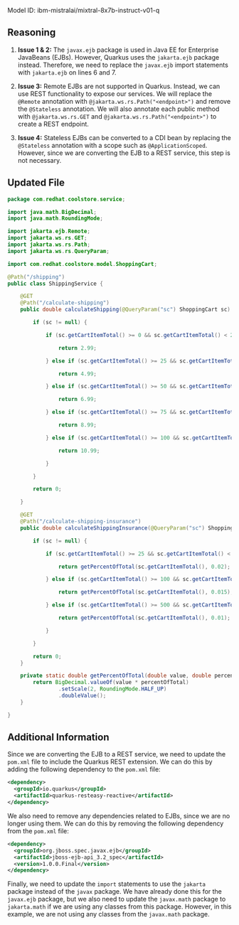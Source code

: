 Model ID: ibm-mistralai/mixtral-8x7b-instruct-v01-q

## Reasoning

1. **Issue 1 & 2:** The `javax.ejb` package is used in Java EE for Enterprise JavaBeans (EJBs). However, Quarkus uses the `jakarta.ejb` package instead. Therefore, we need to replace the `javax.ejb` import statements with `jakarta.ejb` on lines 6 and 7.

2. **Issue 3:** Remote EJBs are not supported in Quarkus. Instead, we can use REST functionality to expose our services. We will replace the `@Remote` annotation with `@jakarta.ws.rs.Path("<endpoint>")` and remove the `@Stateless` annotation. We will also annotate each public method with `@jakarta.ws.rs.GET` and `@jakarta.ws.rs.Path("<endpoint>")` to create a REST endpoint.

3. **Issue 4:** Stateless EJBs can be converted to a CDI bean by replacing the `@Stateless` annotation with a scope such as `@ApplicationScoped`. However, since we are converting the EJB to a REST service, this step is not necessary.

## Updated File

```java
package com.redhat.coolstore.service;

import java.math.BigDecimal;
import java.math.RoundingMode;

import jakarta.ejb.Remote;
import jakarta.ws.rs.GET;
import jakarta.ws.rs.Path;
import jakarta.ws.rs.QueryParam;

import com.redhat.coolstore.model.ShoppingCart;

@Path("/shipping")
public class ShippingService {

    @GET
    @Path("/calculate-shipping")
    public double calculateShipping(@QueryParam("sc") ShoppingCart sc) {

        if (sc != null) {

            if (sc.getCartItemTotal() >= 0 && sc.getCartItemTotal() < 25) {

                return 2.99;

            } else if (sc.getCartItemTotal() >= 25 && sc.getCartItemTotal() < 50) {

                return 4.99;

            } else if (sc.getCartItemTotal() >= 50 && sc.getCartItemTotal() < 75) {

                return 6.99;

            } else if (sc.getCartItemTotal() >= 75 && sc.getCartItemTotal() < 100) {

                return 8.99;

            } else if (sc.getCartItemTotal() >= 100 && sc.getCartItemTotal() < 10000) {

                return 10.99;

            }

        }

        return 0;

    }

    @GET
    @Path("/calculate-shipping-insurance")
    public double calculateShippingInsurance(@QueryParam("sc") ShoppingCart sc) {

        if (sc != null) {

            if (sc.getCartItemTotal() >= 25 && sc.getCartItemTotal() < 100) {

                return getPercentOfTotal(sc.getCartItemTotal(), 0.02);

            } else if (sc.getCartItemTotal() >= 100 && sc.getCartItemTotal() < 500) {

                return getPercentOfTotal(sc.getCartItemTotal(), 0.015);

            } else if (sc.getCartItemTotal() >= 500 && sc.getCartItemTotal() < 10000) {

                return getPercentOfTotal(sc.getCartItemTotal(), 0.01);

            }

        }

        return 0;
    }

    private static double getPercentOfTotal(double value, double percentOfTotal) {
        return BigDecimal.valueOf(value * percentOfTotal)
                .setScale(2, RoundingMode.HALF_UP)
                .doubleValue();
    }

}
```

## Additional Information

Since we are converting the EJB to a REST service, we need to update the `pom.xml` file to include the Quarkus REST extension. We can do this by adding the following dependency to the `pom.xml` file:

```xml
<dependency>
  <groupId>io.quarkus</groupId>
  <artifactId>quarkus-resteasy-reactive</artifactId>
</dependency>
```

We also need to remove any dependencies related to EJBs, since we are no longer using them. We can do this by removing the following dependency from the `pom.xml` file:

```xml
<dependency>
  <groupId>org.jboss.spec.javax.ejb</groupId>
  <artifactId>jboss-ejb-api_3.2_spec</artifactId>
  <version>1.0.0.Final</version>
</dependency>
```

Finally, we need to update the `import` statements to use the `jakarta` package instead of the `javax` package. We have already done this for the `javax.ejb` package, but we also need to update the `javax.math` package to `jakarta.math` if we are using any classes from this package. However, in this example, we are not using any classes from the `javax.math` package.
